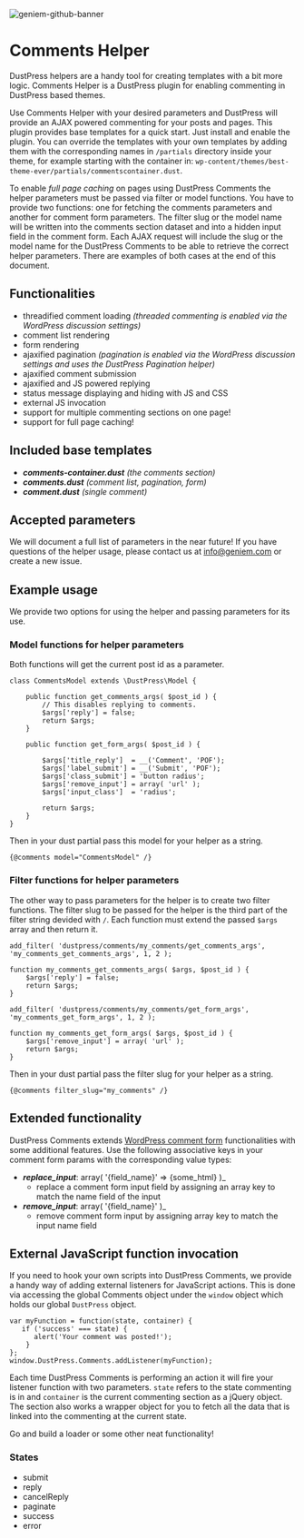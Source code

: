 ![geniem-github-banner](https://cloud.githubusercontent.com/assets/5691777/14319886/9ae46166-fc1b-11e5-9630-d60aa3dc4f9e.png)

# Comments Helper

DustPress helpers are a handy tool for creating templates with a bit more logic. Comments Helper is a DustPress plugin for enabling commenting in DustPress based themes.

Use Comments Helper with your desired parameters and DustPress will provide an AJAX powered commenting for your posts and pages. This plugin provides base templates for a quick start. Just install and enable the plugin. You can override the templates with your own templates by adding them with the corresponding names in `/partials` directory inside your theme, for example starting with the container in: `wp-content/themes/best-theme-ever/partials/commentscontainer.dust`.

To enable *full page caching* on pages using DustPress Comments the helper parameters must be passed via filter or model functions. You have to provide two functions: one for fetching the comments parameters and another for comment form parameters. The filter slug or the model name will be written into the comments section dataset and into a hidden input field in the comment form. Each AJAX request will include the slug or the model name for the DustPress Comments to be able to retrieve the correct helper parameters. There are examples of both cases at the end of this document.

## Functionalities

- threadified comment loading _(threaded commenting is enabled via the WordPress discussion settings)_
- comment list rendering
- form rendering
- ajaxified pagination _(pagination is enabled via the WordPress discussion settings and uses the DustPress Pagination helper)_
- ajaxified comment submission
- ajaxified and JS powered replying
- status message displaying and hiding with JS and CSS
- external JS invocation
- support for multiple commenting sections on one page!
- support for full page caching!


## Included base templates

- _**comments-container.dust** (the comments section)_
- _**comments.dust** (comment list, pagination, form)_
- _**comment.dust** (single comment)_

## Accepted parameters
We will document a full list of parameters in the near future! If you have questions of the helper usage, please contact us at info@geniem.com or create a new issue.

## Example usage

We provide two options for using the helper and passing parameters for its use.

### Model functions for helper parameters

Both functions will get the current post id as a parameter.

```
class CommentsModel extends \DustPress\Model {
    
    public function get_comments_args( $post_id ) {
        // This disables replying to comments.
        $args['reply'] = false;
        return $args;
    }

    public function get_form_args( $post_id ) {

        $args['title_reply']  = __('Comment', 'POF');
        $args['label_submit'] = __('Submit', 'POF');
        $args['class_submit'] = 'button radius';
        $args['remove_input'] = array( 'url' );
        $args['input_class']  = 'radius';

        return $args;
    }
}
```
Then in your dust partial pass this model for your helper as a string.

```
{@comments model="CommentsModel" /}
```

### Filter functions for helper parameters

The other way to pass parameters for the helper is to create two filter functions. The filter slug to be passed for the helper is the third part of the filter string devided with `/`. Each function must extend the passed `$args` array and then return it.

```
add_filter( 'dustpress/comments/my_comments/get_comments_args', 'my_comments_get_comments_args', 1, 2 );

function my_comments_get_comments_args( $args, $post_id ) {
    $args['reply'] = false;
    return $args;
}

add_filter( 'dustpress/comments/my_comments/get_form_args', 'my_comments_get_form_args', 1, 2 );

function my_comments_get_form_args( $args, $post_id ) {
    $args['remove_input'] = array( 'url' );
    return $args;
}
```

Then in your dust partial pass the filter slug for your helper as a string.

```
{@comments filter_slug="my_comments" /}
```
## Extended functionality

DustPress Comments extends [WordPress comment form](https://codex.wordpress.org/Function_Reference/comment_form) functionalities with some additional features. Use the following associative keys in your comment form params with the corresponding value types:

- _**replace\_input**_: array( '{field_name}' => {some_html} )_
    - replace a comment form input field by assigning an array key to match the name field of the input
- _**remove\_input**_: array( '{field_name}' )_
    - remove comment form input by assigning array key to match the input name field

    
## External JavaScript function invocation

If you need to hook your own scripts into DustPress Comments, we provide a handy way of adding external listeners for JavaScript actions. This is done via accessing the global Comments object under the `window` object which holds our global `DustPress` object.

```
var myFunction = function(state, container) {
   if ('success' === state) {
      alert('Your comment was posted!');
  	}
};
window.DustPress.Comments.addListener(myFunction);
```
Each time DustPress Comments is performing an action it will fire your listener function with two parameters. `state` refers to the state commenting is in and `container` is the current commenting section as a jQuery object. The section also works a wrapper object for you to fetch all the data that is linked into the commenting at the current state.

Go and build a loader or some other neat functionality!

### States

- submit
- reply
- cancelReply
- paginate
- success
- error